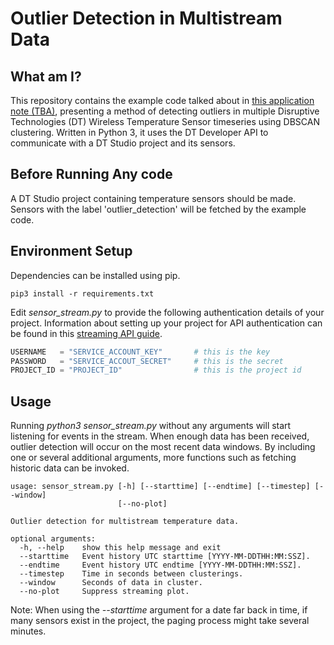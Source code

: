 # Outlier Detection in Multistream Data

## What am I?
This repository contains the example code talked about in [this application note (TBA)](https://support.disruptive-technologies.com/), presenting a method of detecting outliers in multiple Disruptive Technologies (DT) Wireless Temperature Sensor timeseries using DBSCAN clustering. Written in Python 3, it uses the DT Developer API to communicate with a DT Studio project and its sensors. 

## Before Running Any code
A DT Studio project containing temperature sensors should be made. Sensors with the label 'outlier_detection' will be fetched by the example code.

## Environment Setup
Dependencies can be installed using pip.
```
pip3 install -r requirements.txt
```

Edit *sensor_stream.py* to provide the following authentication details of your project. Information about setting up your project for API authentication can be found in this [streaming API guide](https://support.disruptive-technologies.com/hc/en-us/articles/360012377939-Using-the-stream-API).
```python
USERNAME   = "SERVICE_ACCOUNT_KEY"       # this is the key
PASSWORD   = "SERVICE_ACCOUT_SECRET"     # this is the secret
PROJECT_ID = "PROJECT_ID"                # this is the project id
```

## Usage
Running *python3 sensor_stream.py* without any arguments will start listening for events in the stream. When enough data has been received, outlier detection will occur on the most recent data windows. By including one or several additional arguments, more functions such as fetching historic data can be invoked.
```
usage: sensor_stream.py [-h] [--starttime] [--endtime] [--timestep] [--window]
                        [--no-plot]

Outlier detection for multistream temperature data.

optional arguments:
  -h, --help    show this help message and exit
  --starttime   Event history UTC starttime [YYYY-MM-DDTHH:MM:SSZ].
  --endtime     Event history UTC endtime [YYYY-MM-DDTHH:MM:SSZ].
  --timestep    Time in seconds between clusterings.
  --window      Seconds of data in cluster.
  --no-plot     Suppress streaming plot.
```

Note: When using the *--starttime* argument for a date far back in time, if many sensors exist in the project, the paging process might take several minutes.

